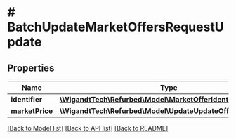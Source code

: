 # # BatchUpdateMarketOffersRequestUpdate

## Properties

Name | Type | Description | Notes
------------ | ------------- | ------------- | -------------
**identifier** | [**\WigandtTech\Refurbed\Model\MarketOfferIdentifier**](MarketOfferIdentifier.md) |  | [optional]
**marketPrice** | [**\WigandtTech\Refurbed\Model\UpdateUpdateOfferMarketPrice**](UpdateUpdateOfferMarketPrice.md) |  | [optional]

[[Back to Model list]](../../README.md#models) [[Back to API list]](../../README.md#endpoints) [[Back to README]](../../README.md)
